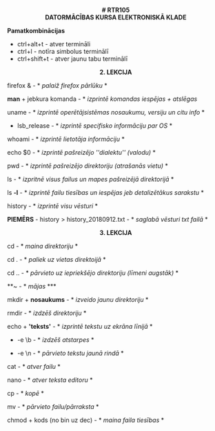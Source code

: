 <p align="center">
   <b># RTR105</b><br>
   <b>DATORMĀCĪBAS KURSA ELEKTRONISKĀ KLADE</b><br>

   <b>Pamatkombinācijas</b><br>
  </p>

- ctrl+alt+t - atver termināli
- ctrl+l - notīra simbolus terminālī
- ctrl+shift+t - atver jaunu tabu terminālī

<p align="center">
   <b>2. LEKCIJA</b><br>
   </p>

firefox & - * *palaiž firefox pārlūku* *

**man** + jebkura komanda - * *izprintē komandas iespējas + atslēgas*

uname - * *izprintē operētājsistēmas nosaukumu, versiju un citu info* *

  - lsb_release - * *izprintē specifisko informāciju par OS* *
  
whoami - * *izprintē lietotāja informāciju* *

echo $0 - * *izprintē pašreizējo ''dialektu'' (valodu)* *

pwd - * *izprintē pašreizējo direktoriju (atrašanās vietu)* *

ls - * *izpritnē visus failus un mapes pašreizējā direktorijā* *

ls **-l** - * *izprintē failu tiesības un iespējas jeb detalizētākus sarakstu* *

history - * *izprintē visu vēsturi* *

**PIEMĒRS** - history > history_20180912.txt - * *saglabā vēsturi txt failā* *

<p align="center">
   <b>3. LEKCIJA</b><br>
   </p>

cd - * *maina direktoriju* *

cd . - * *paliek uz vietas direktoijā* *

cd .. - * *pārvieto uz iepriekšējo direktoriju (līmeni augstāk)* *

**~ - * *mājas* ***

mkdir + **nosaukums** - * *izveido jaunu direktoriju* *

rmdir - * *izdzēš direktoriju* *

echo + **'teksts'** - * *izprintē tekstu uz ekrāna līnijā* *

   -  -e \b - * *izdzēš atstarpes* *
   
   -  -e \n - * *pārvieto tekstu jaunā rindā* *
   
 cat - * *atver failu* *
 
 nano - * *atver teksta editoru* *
 
 cp - * *kopē* *
 
 mv - * *pārvieto failu/pārraksta* *
 
 chmod + kods (no bin uz dec) - * *maina faila tiesības* *
